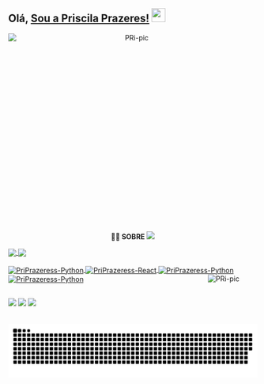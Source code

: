 
## Olá, [Sou a Priscila Prazeres!](https://www.youtube.com/channel/UCietjxpksncMdOUkycv5nqA)  <img src="https://media.giphy.com/media/hvRJCLFzcasrR4ia7z/giphy.gif" width="28px" height="28px">

</div>
<div align="center">
<img align="left" alt="PRi-pic" height="400" width="900" src="https://github.com/PriPrazeress/PriPrazeress/assets/136395423/e5fb1fe1-9452-4fb8-9138-9b79e075c530"/>
</div>




</p>
  
<p align="center">
  <b>👩‍💻 SOBRE</b>
  <a href="https://github.com/getintorj/readme-typing-svg">
    <img src="https://readme-typing-svg.demolab.com/?lines=ANALISTA%20DE%20DADOS%20;CIENTISTA%20DE%20DADOS%20;BUSINESS%20INTELLIGENCE;MACHINE%20LEARNING;PYTHON%20;EXCEL%20;SQL%20;NOSQL;SEMPRE%20APRENDENDO%20COISAS%20LINGUAGENS&font=Fira%20Code&center=true&width=440&height=45&color=#8B008B=true&pause=1000&size=22" /></a>

</p>
       
      







</div>
     <a href="https://github.com/priprazeresss/github-readme-stats">
     <img height=170 align="center" src="https://github-readme-stats.vercel.app/api?username=priprazeress&show_icons=true&theme=synthwave" />
     <a href="https://github.com/priprazeress/convoychat">
     <img height=150 align="center" src="https://github-readme-stats.vercel.app/api/top-langs?username=priprazeress&layout=compact&langs_count=8&theme=synthwave" />
  </div>
  <div style="display: inline_block"><br>
     <img align="center" alt="PriPrazeress-Python" height="50" width="60" src="https://cdn.jsdelivr.net/gh/devicons/devicon/icons/python/python-original.svg" />
     <img align="center" alt="PriPrazeress-React" height="50" width="60" src="https://cdn.jsdelivr.net/gh/devicons/devicon/icons/react/react-original.svg" />
     <img align="center" alt="PriPrazeress-Python" height="50" width="60" src="https://cdn.jsdelivr.net/gh/devicons/devicon/icons/microsoftsqlserver/microsoftsqlserver-plain-wordmark.svg"/>
     <img align="center" alt="PriPrazeress-Python" height="50" width="60" src="https://cdn.jsdelivr.net/gh/devicons/devicon/icons/pandas/pandas-original.svg" />
       <img align="right" alt="PRi-pic" height="100" width="100" src="https://github.com/PriPrazeress/PriPrazeress/assets/136395423/f4964b31-b3bc-4544-967c-4b5505652df4"/>
  </div>

  ##

  </div>
    <a href="https://instagram.com/priscila.tarya" target="_blank"><img src="https://img.shields.io/badge/-Instagram-%23E4405F?style=for-the-badge&logo=instagram&logoColor=white"
  target="_blank"></a>
   <a href="mailto:priscila.carlosdosprazeres@gmail.com"><img src="https://img.shields.io/badge/-Gmail-%23333?style=for-the-badge&logo=gmail&logoColor=white" target="_blank"></a>
   <a href="https://www.linkedin.com/in/priscila-carlos-dos-prazeres" target="_blank"><img src="https://img.shields.io/badge/-LinkedIn-%230077B5?style=for-the-badge&logo=linkedin&logoColor=white" target="_blank"></a> 
  
  <picture>
  <source media="(prefers-color-scheme: dark)" srcset="https://raw.githubusercontent.com/PriPrazeress/PriPrazeress/output/github-contribution-grid-snake-dark.svg">
  <source media="(prefers-color-scheme: light)" srcset="https://raw.githubusercontent.com/PriPrazeress/PriPrazeress/output/github-contribution-grid-snake.svg">
  <img alt="github contribution grid snake animation" src="https://raw.githubusercontent.com/PriPrazeress/PriPrazeress/output/github-contribution-grid-snake.svg">
</picture>
